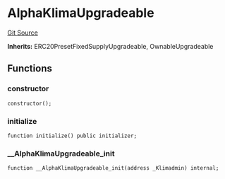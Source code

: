 # AlphaKlimaUpgradeable
[Git Source](https://github.com/KlimaDAO/klimadao-solidity/blob/b4fb0f4685d5fe4c80ffc162389dfe0abdfe9f39/src/protocol/tokens/upgradeable/AlphaKlimaUpgradeable.sol)

**Inherits:**
ERC20PresetFixedSupplyUpgradeable, OwnableUpgradeable


## Functions
### constructor


```solidity
constructor();
```

### initialize


```solidity
function initialize() public initializer;
```

### __AlphaKlimaUpgradeable_init


```solidity
function __AlphaKlimaUpgradeable_init(address _Klimadmin) internal;
```

